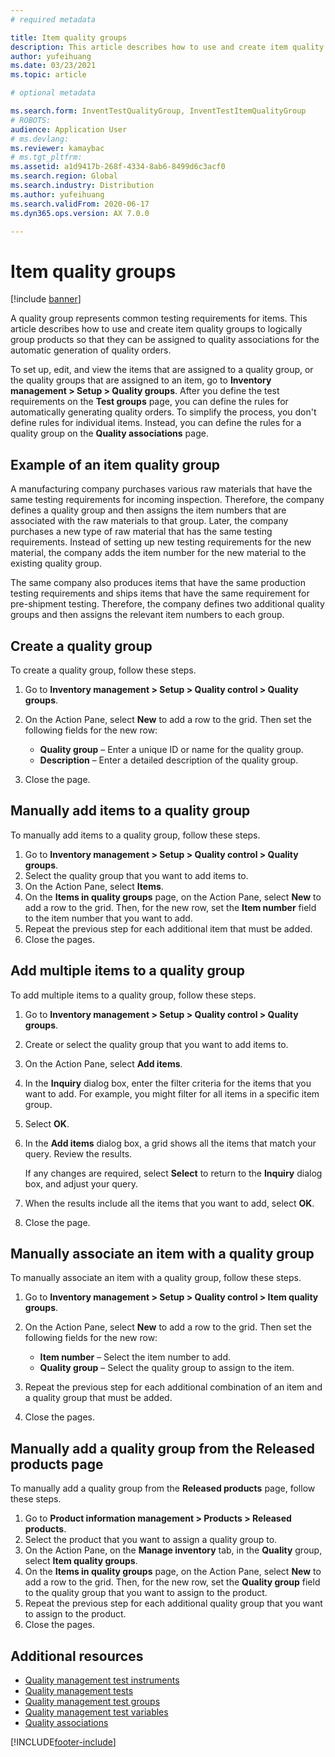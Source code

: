 ```yaml
---
# required metadata

title: Item quality groups
description: This article describes how to use and create item quality groups to logically group products so that they can be assigned to quality associations for the automatic generation of quality orders.
author: yufeihuang
ms.date: 03/23/2021
ms.topic: article

# optional metadata

ms.search.form: InventTestQualityGroup, InventTestItemQualityGroup
# ROBOTS:
audience: Application User
# ms.devlang:
ms.reviewer: kamaybac
# ms.tgt_pltfrm:
ms.assetid: a1d9417b-268f-4334-8ab6-8499d6c3acf0
ms.search.region: Global
ms.search.industry: Distribution
ms.author: yufeihuang
ms.search.validFrom: 2020-06-17
ms.dyn365.ops.version: AX 7.0.0

---
```


# Item quality groups

[!include [banner](../includes/banner.md)]

A quality group represents common testing requirements for items. This article describes how to use and create item quality groups to logically group products so that they can be assigned to quality associations for the automatic generation of quality orders.

To set up, edit, and view the items that are assigned to a quality group, or the quality groups that are assigned to an item, go to **Inventory management \> Setup \> Quality groups**. After you define the test requirements on the **Test groups** page, you can define the rules for automatically generating quality orders. To simplify the process, you don't define rules for individual items. Instead, you can define the rules for a quality group on the **Quality associations** page.

## Example of an item quality group

A manufacturing company purchases various raw materials that have the same testing requirements for incoming inspection. Therefore, the company defines a quality group and then assigns the item numbers that are associated with the raw materials to that group. Later, the company purchases a new type of raw material that has the same testing requirements. Instead of setting up new testing requirements for the new material, the company adds the item number for the new material to the existing quality group.

The same company also produces items that have the same production testing requirements and ships items that have the same requirement for pre-shipment testing. Therefore, the company defines two additional quality groups and then assigns the relevant item numbers to each group.

## Create a quality group

To create a quality group, follow these steps.

1. Go to **Inventory management \> Setup \> Quality control \> Quality groups**.
1. On the Action Pane, select **New** to add a row to the grid. Then set the following fields for the new row:

    - **Quality group** – Enter a unique ID or name for the quality group.
    - **Description** – Enter a detailed description of the quality group.

1. Close the page.

## Manually add items to a quality group

To manually add items to a quality group, follow these steps.

1. Go to **Inventory management \> Setup \> Quality control \> Quality groups**.
1. Select the quality group that you want to add items to.
1. On the Action Pane, select **Items**.
1. On the **Items in quality groups** page, on the Action Pane, select **New** to add a row to the grid. Then, for the new row, set the **Item number** field to the item number that you want to add.
1. Repeat the previous step for each additional item that must be added.
1. Close the pages.

## Add multiple items to a quality group

To add multiple items to a quality group, follow these steps.

1. Go to **Inventory management \> Setup \> Quality control \> Quality groups**.
1. Create or select the quality group that you want to add items to.
1. On the Action Pane, select **Add items**.
1. In the **Inquiry** dialog box, enter the filter criteria for the items that you want to add. For example, you might filter for all items in a specific item group.
1. Select **OK**.
1. In the **Add items** dialog box, a grid shows all the items that match your query. Review the results.

    If any changes are required, select **Select** to return to the **Inquiry** dialog box, and adjust your query.

1. When the results include all the items that you want to add, select **OK**.
1. Close the page.

## Manually associate an item with a quality group

To manually associate an item with a quality group, follow these steps.

1. Go to **Inventory management \> Setup \> Quality control \> Item quality groups**.
1. On the Action Pane, select **New** to add a row to the grid. Then set the following fields for the new row:

    - **Item number** – Select the item number to add.
    - **Quality group** – Select the quality group to assign to the item.

1. Repeat the previous step for each additional combination of an item and a quality group that must be added.
1. Close the pages.

## Manually add a quality group from the Released products page

To manually add a quality group from the **Released products** page, follow these steps.

1. Go to **Product information management \> Products \> Released products**.
1. Select the product that you want to assign a quality group to.
1. On the Action Pane, on the **Manage inventory** tab, in the **Quality** group, select **Item quality groups**.
1. On the **Items in quality groups** page, on the Action Pane, select **New** to add a row to the grid. Then, for the new row, set the **Quality group** field to the quality group that you want to assign to the product.
1. Repeat the previous step for each additional quality group that you want to assign to the product.
1. Close the pages.

## Additional resources

- [Quality management test instruments](quality-test-instruments.md)
- [Quality management tests](quality-tests.md)
- [Quality management test groups](quality-test-groups.md)
- [Quality management test variables](quality-test-variables.md)
- [Quality associations](quality-associations.md)

[!INCLUDE[footer-include](../../includes/footer-banner.md)]
